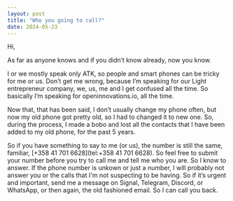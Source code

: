 ```yaml
---
layout: post
title: "Who you going to call?"
date: 2024-05-23
---
```



Hi,

As far as anyone knows and if you didn’t know already, now you know.

I or we mostly speak only ATK, so people and smart phones can be tricky for me or us. Don’t get me wrong, because I’m speaking for our Light entrepreneur company, we, us, me and I get confused all the time. So basically I’m speaking for openinnovations.io, all the time.

Now that, that has been said, I don’t usually change my phone often, but now my old phone got pretty old, so I had to changed it to new one. So, during the process, I made a bobo and lost all the contacts that I have been added to my old phone, for the past 5 years.

So if you have something to say to me (or us), the number is still the same, familiar, [+358 41 701 6628](tel:+358 41 701 6628). So feel free to submit your number before you try to call me and tell me who you are. So I know to answer. If the phone number is unkown or just a number, I will probably not answer you or the calls that I'm not suspecting to be having. So if it’s urgent and important, send me a message on Signal, Telegram, Discord, or WhatsApp, or then again, the old fashioned email. So I can call you back.
